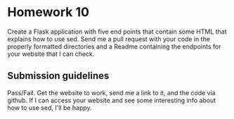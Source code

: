 # Homework 10

Create a Flask application with five end points that contain some HTML that explains how to use sed. Send me a pull request with your code in the properly formatted directories and a Readme containing the endpoints for your website that I can check. 

## Submission guidelines
Pass/Fail. Get the website to work, send me a link to it, and the code via github. If I can access your website and see some interesting info about how to use sed, I'll be happy.
